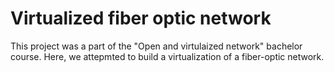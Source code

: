 # Virtualized fiber optic network 

This project was a part of the "Open and virtulaized network" bachelor course. Here, we attepmted to build a virtualization of a fiber-optic network. 

